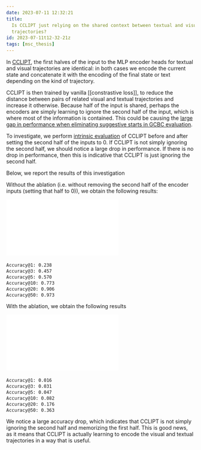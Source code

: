 ```yaml
---
date: 2023-07-11 12:32:21
title:
  Is CCLIPT just relying on the shared context between textual and visual
  trajectories?
id: 2023-07-11t12-32-21z
tags: [msc_thesis]
---
```


In [CCLIPT](./2023-07-11t11-38-00z.md), the first halves of the input to the MLP
encoder heads for textual and visual trajectories are identical: in both cases
we encode the current state and concatenate it with the encoding of the final
state or text depending on the kind of trajectory.

CCLIPT is then trained by vanilla [[constrastive loss]], to reduce the distance
between pairs of related visual and textual trajectories and increase it
otherwise. Because half of the input is shared, perhaps the encoders are simply
learning to ignore the second half of the input, which is where most of the
information is contained. This could be causing the
[large gap in performance when eliminating suggestive starts in GCBC evaluation](./2023-07-11t12-12-49z.md).

To investigate, we perform [intrinsic evaluation](./2023-07-10t18-29-00z.md) of
CCLIPT before and after setting the second half of the inputs to 0. If CCLIPT is
not simply ignoring the second half, we should notice a large drop in
performance. If there is no drop in performance, then this is indicative that
CCLIPT is just ignoring the second half.

Below, we report the results of this investigation

<!-- TODO -->

Without the ablation (i.e. without removing the second half of the encoder
inputs (setting that half to 0)), we obtain the following results:

![cclipt no ablation](./images/cclipt_no_ablation.pdf)

```plaintext
Accuracy@1: 0.238
Accuracy@3: 0.457
Accuracy@5: 0.570
Accuracy@10: 0.773
Accuracy@20: 0.906
Accuracy@50: 0.973
```

With the ablation, we obtain the following results

![cclipt with ablation](./images/cclipt_ablation.pdf)

```plaintext
Accuracy@1: 0.016
Accuracy@3: 0.031
Accuracy@5: 0.047
Accuracy@10: 0.082
Accuracy@20: 0.176
Accuracy@50: 0.363
```

We notice a large accuracy drop, which indicates that CCLIPT is not simply
ignoring the second half and memorizing the first half. This is good news, as it
means that CCLIPT is actually learning to encode the visual and textual
trajectories in a way that is useful.
